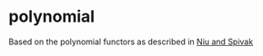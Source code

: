 # polynomial

Based on the polynomial functors as described in [Niu and Spivak](https://topos.site/poly-book.pdf)